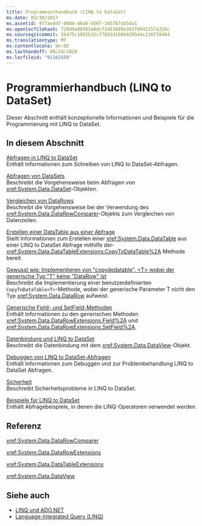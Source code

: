 ```yaml
---
title: Programmierhandbuch (LINQ to DataSet)
ms.date: 03/30/2017
ms.assetid: 977aedd7-0084-46a0-b56f-345787a55da1
ms.openlocfilehash: 720d9a90583a0dcf3453689a362f6043157a326c
ms.sourcegitcommit: 5b475c1855b32cf78d2d1bbb4295e4c236f39464
ms.translationtype: MT
ms.contentlocale: de-DE
ms.lasthandoff: 09/24/2020
ms.locfileid: "91161558"
---
```

# <a name="programming-guide-linq-to-dataset"></a>Programmierhandbuch (LINQ to DataSet)

Dieser Abschnitt enthält konzeptionelle Informationen und Beispiele für die Programmierung mit LINQ to DataSet.  
  
## <a name="in-this-section"></a>In diesem Abschnitt  

 [Abfragen in LINQ to DataSet](queries-in-linq-to-dataset.md)  
 Enthält Informationen zum Schreiben von LINQ to DataSet-Abfragen.  
  
 [Abfragen von DataSets](querying-datasets-linq-to-dataset.md)  
 Beschreibt die Vorgehensweise beim Abfragen von <xref:System.Data.DataSet>-Objekten.  
  
 [Vergleichen von DataRows](comparing-datarows-linq-to-dataset.md)  
 Beschreibt die Vorgehensweise bei der Verwendung des <xref:System.Data.DataRowComparer>-Objekts zum Vergleichen von Datenzeilen.  
  
 [Erstellen einer DataTable aus einer Abfrage](creating-a-datatable-from-a-query-linq-to-dataset.md)  
 Stellt Informationen zum Erstellen einer <xref:System.Data.DataTable> aus einer LINQ to DataSet Abfrage mithilfe der- <xref:System.Data.DataTableExtensions.CopyToDataTable%2A> Methode bereit.  
  
 [Gewusst wie: Implementieren von "copydedatable", \<T> wobei der generische Typ "T" keine "DataRow" ist](implement-copytodatatable-where-type-not-a-datarow.md)  
 Beschreibt die Implementierung einer benutzerdefinierten `CopyToDataTable<T>`-Methode, wobei der generische Parameter T nicht den Typ <xref:System.Data.DataRow> aufweist.  
  
 [Generische Field- und SetField-Methoden](generic-field-and-setfield-methods-linq-to-dataset.md)  
 Enthält Informationen zu den generischen Methoden <xref:System.Data.DataRowExtensions.Field%2A> und <xref:System.Data.DataRowExtensions.SetField%2A>.  
  
 [Datenbindung und LINQ to DataSet](data-binding-and-linq-to-dataset.md)  
 Beschreibt die Datenbindung mit dem <xref:System.Data.DataView>-Objekt.  
  
 [Debuggen von LINQ to DataSet-Abfragen](debugging-linq-to-dataset-queries.md)  
 Enthält Informationen zum Debuggen und zur Problembehandlung LINQ to DataSet Abfragen.  
  
 [Sicherheit](security-linq-to-dataset.md)  
 Beschreibt Sicherheitsprobleme in LINQ to DataSet.  
  
 [Beispiele für LINQ to DataSet](linq-to-dataset-examples.md)  
 Enthält Abfragebeispiele, in denen die LINQ-Operatoren verwendet werden.  
  
## <a name="reference"></a>Referenz  

 <xref:System.Data.DataRowComparer>  
  
 <xref:System.Data.DataRowExtensions>  
  
 <xref:System.Data.DataTableExtensions>  
  
 <xref:System.Data.DataView>  
  
## <a name="see-also"></a>Siehe auch

- [LINQ und ADO.NET](linq-and-ado-net.md)
- [Language-Integrated Query (LINQ)](../../../csharp/programming-guide/concepts/linq/index.md)
